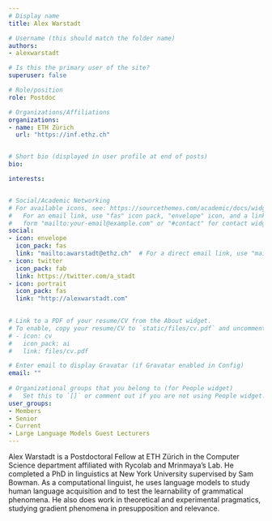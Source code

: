 ```yaml
---
# Display name
title: Alex Warstadt

# Username (this should match the folder name)
authors:
- alexwarstadt

# Is this the primary user of the site?
superuser: false

# Role/position
role: Postdoc

# Organizations/Affiliations
organizations:
- name: ETH Zürich
  url: "https://inf.ethz.ch"


# Short bio (displayed in user profile at end of posts)
bio: 

interests: 


# Social/Academic Networking
# For available icons, see: https://sourcethemes.com/academic/docs/widgets/#icons
#   For an email link, use "fas" icon pack, "envelope" icon, and a link in the
#   form "mailto:your-email@example.com" or "#contact" for contact widget.
social:
- icon: envelope
  icon_pack: fas
  link: "mailto:awarstadt@ethz.ch"  # For a direct email link, use "mailto:test@example.org".
- icon: twitter
  icon_pack: fab
  link: https://twitter.com/a_stadt
- icon: portrait
  icon_pack: fas
  link: "http://alexwarstadt.com"

  
# Link to a PDF of your resume/CV from the About widget.
# To enable, copy your resume/CV to `static/files/cv.pdf` and uncomment the lines below.  
# - icon: cv
#   icon_pack: ai
#   link: files/cv.pdf 

# Enter email to display Gravatar (if Gravatar enabled in Config)
email: ""
  
# Organizational groups that you belong to (for People widget)
#   Set this to `[]` or comment out if you are not using People widget.  
user_groups:
- Members
- Senior
- Current
- Large Language Models Guest Lecturers
---
```


Alex Warstadt is a Postdoctoral Fellow at ETH Zürich in the Computer Science department affiliated with Rycolab and Mrinmaya’s Lab. He completed a PhD in linguistics at New York University supervised by Sam Bowman. As a computational linguist, he uses language models to study human language acquisition and to test the learnability of grammatical phenomena. He also does work in theoretical and experimental pragmatics, studying gradient phenomena in presupposition and relevance.

<!-- <img  class="avatar-small" src="seaa-turtle.jpg" style="float: center" />
 -->